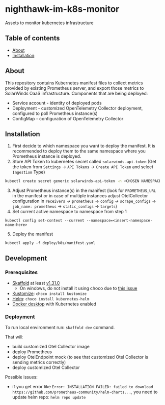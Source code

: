 # nighthawk-im-k8s-monitor

Assets to monitor kubernetes infrastructure

## Table of contents

- [About](#about)
- [Installation](#installation)

## About

This repository contains Kubernetes manifest files to collect metrics provided by existing Prometheus server, and export those metrics to SolarWinds OaaS infrastructure.
Components that are being deployed:

- Service account - identity of deployed pods
- Deployment - customized OpenTelemetry Collector deployment, configured to poll Prometheus instance(s)
- ConfigMap - configuration of OpenTelemetry Collector

## Installation

1. First decide to which namespace you want to deploy the manifest. It is recommended to deploy them to the same namespace where you Prometheus instance is deployed.
2. Store API Token to kubernetes secret called `solarwinds-api-token` (Get the token from `Settings` -> `API Tokens` -> `Create API Token` and select `Ingestion` Type)

```bash
kubectl create secret generic solarwinds-api-token -n <CHOSEN NAMESPACE> --from-literal=SOLARWINDS_API_TOKEN=<REPLACE WITH TOKEN>
```

3. Adjust Prometheus instance(s) in the manifest (look for `PROMETHEUS_URL` in the manifest or in case of multiple instances adjust OtelCollector configuration in `receivers` -> `prometheus` -> `config` -> `scrape_configs` -> `job_name: prometheus` -> `static_configs` -> `targets`)
4. Set current active namespace to namespace from step 1

```
kubectl config set-context --current --namespace=<insert-namespace-name-here>
```

5. Deploy the manifest

```
kubectl apply -f deploy/k8s/manifest.yaml
```

## Development

### Prerequisites

- [Skaffold](https://skaffold.dev) at least [v1.31.0](https://github.com/GoogleContainerTools/skaffold/releases/tag/v1.31.0)
  - On windows, do not install it using choco due to [this issue](https://github.com/GoogleContainerTools/skaffold/issues/4058)
- [Kustomize](https://kustomize.io): `choco install kustomize`
- [Helm](https://helm.sh): `choco install kubernetes-helm`
- [Docker desktop](https://www.docker.com/products/docker-desktop) with Kubernetes enabled

### Deployment

To run local environment run: `skaffold dev` command.

That will:

- build customized Otel Collector image
- deploy Prometheus
- deploy OtelEndpoint mock (to see that customized Otel Collector is sending metrics correctly)
- deploy customized Otel Collector

Possible issues:

- if you get error like `Error: INSTALLATION FAILED: failed to download https://github.com/prometheus-community/helm-charts...`, you need to update helm repo: `helm repo update`
